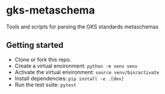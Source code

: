 # gks-metaschema
Tools and scripts for parsing the GKS standards metaschemas

## Getting started

- Clone or fork this repo.
- Create a virtual environment: `python -m venv venv`
- Activate the virtual environment: `source venv/bin/activate`
- Install dependencies: `pip install -e .[dev]`
- Run the test suite: `pytest`